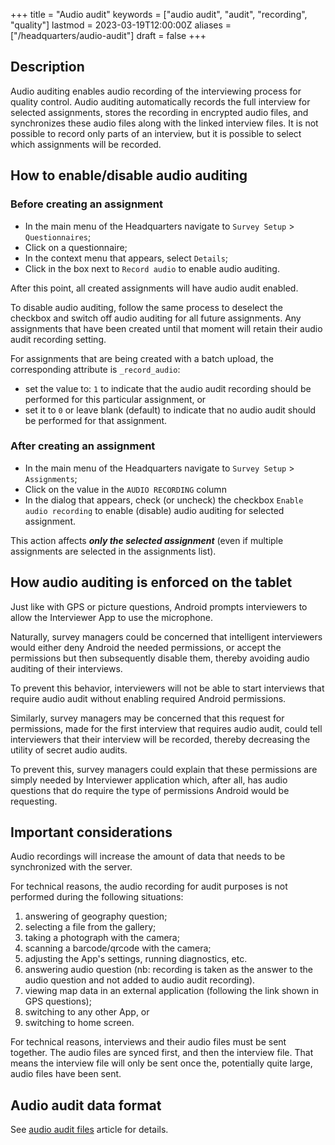+++
title = "Audio audit"
keywords = ["audio audit", "audit", "recording", "quality"]
lastmod = 2023-03-19T12:00:00Z
aliases = ["/headquarters/audio-audit"]
draft = false
+++

Description
----------------------------------------

Audio auditing enables audio recording of the interviewing process for quality control.
Audio auditing automatically records the full interview for selected assignments, stores
the recording in encrypted audio files, and synchronizes these audio files along with the
linked interview files. It is not possible to record only parts of an interview, but it
is possible to select which assignments will be recorded.

How to enable/disable audio auditing
----------------------------------------

### Before creating an assignment

- In the main menu of the Headquarters navigate to `Survey Setup` > `Questionnaires`;
- Click on a questionnaire;
- In the context menu that appears, select `Details`;
- Click in the box next to `Record audio` to enable audio auditing.

After this point, all created assignments will have audio audit enabled.

To disable audio auditing, follow the same process to deselect the checkbox and switch off audio
auditing for all future assignments. Any assignments that have been created until that moment will retain their audio audit recording setting.

For assignments that are being created with a batch upload, the corresponding attribute is `_record_audio`:
* set the value to: `1` to indicate that the audio audit recording should be
performed for this particular assignment, or  
* set it to `0` or leave blank (default) to indicate that no audio audit should
be performed for that assignment.

### After creating an assignment

- In the main menu of the Headquarters navigate to `Survey Setup` > `Assignments`;
- Click on the value in the `AUDIO RECORDING` column
- In the dialog that appears, check (or uncheck) the checkbox `Enable audio recording`
to enable (disable) audio auditing for selected assignment.

This action affects ***only the selected assignment*** (even if multiple assignments are selected in the assignments list).

How audio auditing is enforced on the tablet
----------------------------------------

Just like with GPS or picture questions, Android prompts interviewers to allow the Interviewer
App to use the microphone.

Naturally, survey managers could be concerned that intelligent interviewers would either
deny Android the needed permissions, or accept the permissions but then subsequently disable
them, thereby avoiding audio auditing of their interviews.

To prevent this behavior, interviewers will not be able to start interviews that require audio
audit without enabling required Android permissions.

Similarly, survey managers may be concerned that this request for permissions, made for the
first interview that requires audio audit, could tell interviewers that their interview will
be recorded, thereby decreasing the utility of secret audio audits.

To prevent this, survey managers could explain that these permissions are simply needed by
Interviewer application which, after all, has audio questions that do require the type of
permissions Android would be requesting.

Important considerations
----------------------------------------

Audio recordings will increase the amount of data that needs to be synchronized with the server.

For technical reasons, the audio recording for audit purposes is not performed during the following situations:
1. answering of geography question;
2. selecting a file from the gallery;
3. taking a photograph with the camera;
4. scanning a barcode/qrcode with the camera;
5. adjusting the App's settings, running diagnostics, etc.
6. answering audio question (nb: recording is taken as the answer to the audio question and not added to audio audit recording).
7. viewing map data in an external application (following the link shown in GPS questions);
8. switching to any other App, or
9. switching to home screen.

For technical reasons, interviews and their audio files must be sent together. The audio
files are synced first, and then the interview file. That means the interview file will
only be sent once the, potentially quite large, audio files have been sent.

Audio audit data format
----------------------------

See [audio audit files](/headquarters/export/audio-audit-files) article for details.
